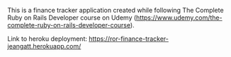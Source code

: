 This is a finance tracker application created while following The Complete Ruby on Rails Developer course on Udemy (https://www.udemy.com/the-complete-ruby-on-rails-developer-course).

Link to heroku deployment:
https://ror-finance-tracker-jeangatt.herokuapp.com/